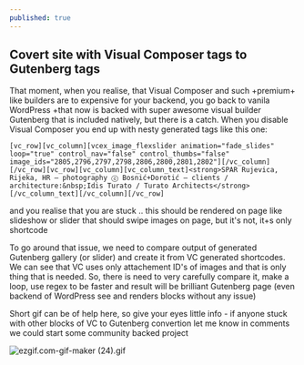 ```yaml
---
published: true
---
```

## Covert site with Visual Composer tags to Gutenberg tags

That moment, when you realise, that Visual Composer and such +premium+ like builders are to expensive for your backend, you go back to vanila WordPress +that now is backed with super awesome visual builder Gutenberg that is included natively, but there is a catch. When you disable Visual Composer you end up with nesty generated tags like this one:

```
[vc_row][vc_column][vcex_image_flexslider animation="fade_slides" loop="true" control_nav="false" control_thumbs="false" image_ids="2805,2796,2797,2798,2806,2800,2801,2802"][/vc_column][/vc_row][vc_row][vc_column][vc_column_text]<strong>SPAR Rujevica, Rijeka, HR — photography ⓒ Bosnić+Dorotić — clients / architecture:&nbsp;Idis Turato / Turato Architects</strong>[/vc_column_text][/vc_column][/vc_row]
```

and you realise that you are stuck .. this should be rendered on page like slideshow or slider that should swipe images on page, but it's not, it+s only shortcode 

To go around that issue, we need to compare output of generated Gutenberg gallery (or slider) and create it from VC generated shortcodes. We can see that VC uses only attachement ID's of images and that is only thing that is needed. So, there is need to very carefully compare it, make a loop, use regex to be faster and result will be brilliant Gutenberg page (even backend of WordPress see and renders blocks without any issue)

Short gif can be of help here, so give your eyes little info - if anyone stuck with other blocks of VC to Gutenberg convertion let me know in comments we could start some community backed project

![ezgif.com-gif-maker (24).gif](https://i.imgur.com/HaRdl9F.gif)
